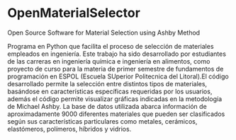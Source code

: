 # OpenMaterialSelector
Open Source Software for Material Selection using Ashby Method

Programa en Python que facilita el proceso de selección de materiales empleados en ingeniería. Este trabajo ha sido desarrollado por estudiantes de las carreras en ingeniería química e ingeniería en alimentos, como proyecto de curso para la materia de primer semestre de fundamentos de programación en ESPOL (Escuela SUperior Politecnica del Litoral).El  código desarrollado permite   la   selección entre distintos tipos de materiales, basándose en características específicas requeridas por los usuarios, además el código permite visualizar gráficas indicadas en la metodología de Michael Ashby. La base de datos utilizada abarca información de   aproximadamente 9000 diferentes materiales que pueden ser clasificados según sus características particulares como metales, cerámicos, elastómeros, polímeros, híbridos y vidrios.
